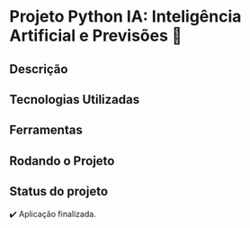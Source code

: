 # Projeto Python IA: Inteligência Artificial e Previsões 🤖

## Descrição

## Tecnologias Utilizadas

## Ferramentas

## Rodando o Projeto

## Status do projeto
:heavy_check_mark: Aplicação finalizada.